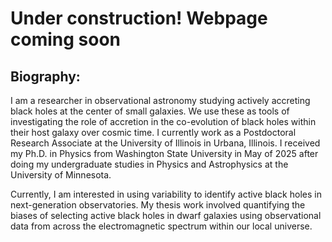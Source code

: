# Under construction! Webpage coming soon

## Biography:
I am a researcher in observational astronomy studying actively accreting black holes at the center of small galaxies. We use these as tools of investigating  the role of accretion in the co-evolution of black holes within their host galaxy over cosmic time. I currently work as a Postdoctoral Research Associate at the University of Illinois in Urbana, Illinois. I received my Ph.D. in Physics from Washington State University in May of 2025 after doing my undergraduate studies in Physics and Astrophysics at the University of Minnesota.

Currently, I am interested in using variability to identify active black holes in next-generation observatories. My thesis work involved quantifying the biases of selecting active black holes in dwarf galaxies using observational data from across the electromagnetic spectrum within our local universe.
